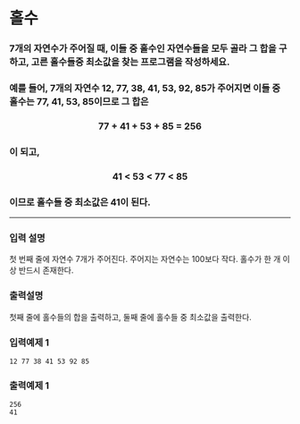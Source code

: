 # 홀수

### 7개의 자연수가 주어질 때, 이들 중 홀수인 자연수들을 모두 골라 그 합을 구하고, 고른 홀수들중 최소값을 찾는 프로그램을 작성하세요.

### 예를 들어, 7개의 자연수 12, 77, 38, 41, 53, 92, 85가 주어지면 이들 중 홀수는 77, 41, 53, 85이므로 그 합은

### <div align="center">77 + 41 + 53 + 85 = 256</div>

### 이 되고,

### <div align="center">41 < 53 < 77 < 85</div>

### 이므로 홀수들 중 최소값은 41이 된다.

---

### 입력 설명

첫 번째 줄에 자연수 7개가 주어진다. 주어지는 자연수는 100보다 작다. 홀수가 한 개 이상 반드시 존재한다.

### 출력설명

첫째 줄에 홀수들의 합을 출력하고, 둘째 줄에 홀수들 중 최소값을 출력한다.

### 입력예제 1

```
12 77 38 41 53 92 85
```

### 출력예제 1

```
256
41
```
